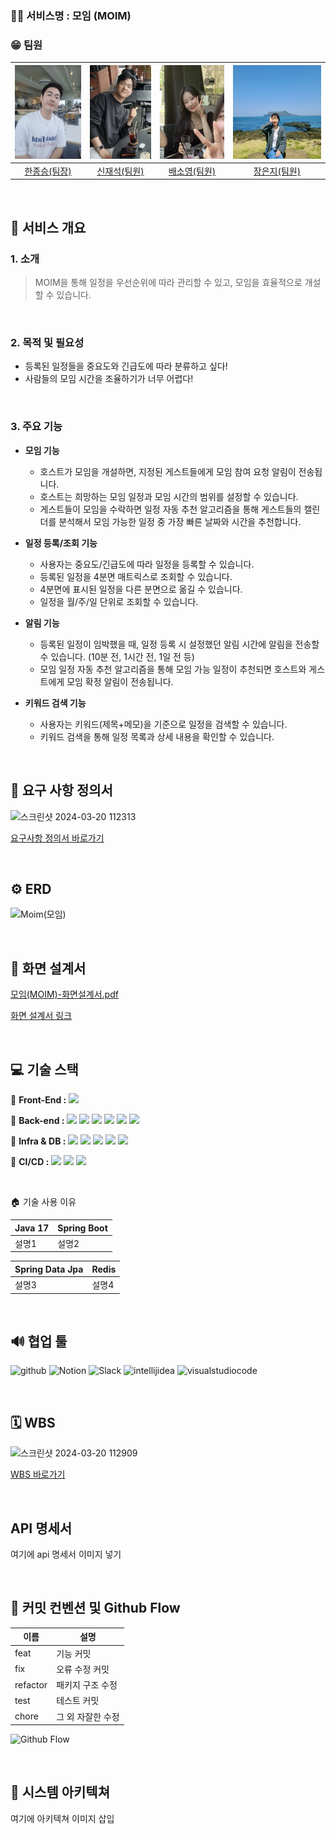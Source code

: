 ### 🙌🏻 서비스명 : 모임 (MOIM)

### 😁 팀원
 
|<img src="img/bellwin_image.jpg" height="150">|<img src="img/jaeseok_image.jpg" height="150">|<img src="img/soyoung_image.jpg" height="150">|<img src="img/eunji_image.jpg" height="150">|
|:---:|:---:|:---:|:---:|
| [한종승(팀장)](https://github.com/BellWin98) | [신재석(팀원)](https://github.com/MrKeeplearning) | [배소영(팀원)](https://github.com/qoth-0) | [장은지(팀원)](https://github.com/Jang-Eun-Ji) |
</div>

<br>

## 📝 서비스 개요

### 1. 소개

> MOIM을 통해 일정을 우선순위에 따라 관리할 수 있고, 모임을 효율적으로 개설할 수 있습니다.

<br>

### 2. 목적 및 필요성
 - 등록된 일정들을 중요도와 긴급도에 따라 분류하고 싶다!
 - 사람들의 모임 시간을 조율하기가 너무 어렵다!

<br>

### 3. 주요 기능

- **모임 기능**
  - 호스트가 모임을 개설하면, 지정된 게스트들에게 모임 참여 요청 알림이 전송됩니다.
  - 호스트는 희망하는 모임 일정과 모임 시간의 범위를 설정할 수 있습니다.
  - 게스트들이 모임을 수락하면 일정 자동 추천 알고리즘을 통해 게스트들의 캘린더를 분석해서 모임 가능한 일정 중 가장 빠른 날짜와 시간을 추천합니다.

- **일정 등록/조회 기능**
  - 사용자는 중요도/긴급도에 따라 일정을 등록할 수 있습니다.
  - 등록된 일정을 4분면 매트릭스로 조회할 수 있습니다.
  - 4분면에 표시된 일정을 다른 분면으로 옮길 수 있습니다.
  - 일정을 월/주/일 단위로 조회할 수 있습니다.
 
- **알림 기능**
  - 등록된 일정이 임박했을 때, 일정 등록 시 설정했던 알림 시간에 알림을 전송할 수 있습니다. (10분 전, 1시간 전, 1일 전 등)
  - 모임 일정 자동 추천 알고리즘을 통해 모임 가능 일정이 추천되면 호스트와 게스트에게 모임 확정 알림이 전송됩니다.
 
- **키워드 검색 기능**
  - 사용자는 키워드(제목+메모)을 기준으로 일정을 검색할 수 있습니다.
  - 키워드 검색을 통해 일정 목록과 상세 내용을 확인할 수 있습니다.

<br>

## 📝 요구 사항 정의서
![스크린샷 2024-03-20 112313](https://github.com/HanHwa-Team1-Final-Project/Team1-BE/assets/60949121/9e2640bf-e4fc-4898-97f8-affe643ea9d0)

[요구사항 정의서 바로가기](https://docs.google.com/spreadsheets/d/e/2PACX-1vSTZa75qmkYYk5VZ6VWxN_7RTGlplStcqsQiXdpS9FOU4cicxamdVKAI-RX7qicB0TpfyUe9uzkrLFd/pubhtml?gid=0&single=true)

<br>

## ⚙️ ERD 
![Moim(모임)](https://github.com/HanHwa-Team1-Final-Project/Team1-BE/assets/60949121/30846904-0adf-4ead-be19-291e777a92f1)

<br>

## 📝 화면 설계서

[모임(MOIM)-화면설계서.pdf](https://github.com/HanHwa-Team1-Final-Project/Team1-BE/files/14720138/MOIM.-.pdf)

[화면 설계서 링크](https://github.com/HanHwa-Team1-Final-Project/Team1-BE/blob/main/docs/%EB%AA%A8%EC%9E%84(MOIM)-%ED%99%94%EB%A9%B4%EC%84%A4%EA%B3%84%EC%84%9C.pdf)

<br>

## 💻 기술 스택

📱 **Front-End :** <img src="https://img.shields.io/badge/Vue-4FC08D.svg?&style=flat-square&logo=Vuedotjs&logoColor=white">

📀 **Back-end :** 
<img src="https://img.shields.io/badge/Java17-007396.svg?&style=flat-square&logo=Java&logoColor=white">
<img src="https://img.shields.io/badge/SpringBoot-6DB33F.svg?&style=flat-square&logo=SpringBoot&logoColor=white">
<img src="https://img.shields.io/badge/SpringDataJpa-6DB33F.svg?&style=flat-square&logo=SpringDataJpa&logoColor=white">
<img src="https://img.shields.io/badge/SpringSecurity-6DB33F.svg?&style=flat-square&logo=SpringSecurity&logoColor=white">
<img src="https://img.shields.io/badge/Gradle-02303A.svg?&style=flat-square&logo=Gradle&logoColor=white">
<img src="https://img.shields.io/badge/JWT-000000.svg?&style=flat-square&logo=jsonwebtokens&logoColor=white">

💾 **Infra & DB :**
<img src="https://img.shields.io/badge/MariaDB-4479A1?style=flat-square&logo=MariaDB&logoColor=white">
<img src="https://img.shields.io/badge/AmazonEC2-FF9900?style=flat-square&logo=AmazonEC2&logoColor=white">
<img src="https://img.shields.io/badge/AmazonRDS-527FFF?style=flat-square&logo=AmazonRDS&logoColor=white">
<img src="https://img.shields.io/badge/AmazonS3-569A31?style=flat-square&logo=AmazonS3&logoColor=white">
<img src="https://img.shields.io/badge/Redis-DC382D?style=flat-square&logo=Redis&logoColor=white">

🚀 **CI/CD :**
<img src="https://img.shields.io/badge/GithubActions-2088FF?style=flat-square&logo=GithubActions&logoColor=white">
<img src="https://img.shields.io/badge/Docker-2496ED?style=flat-square&logo=Docker&logoColor=white">
<img src="https://img.shields.io/badge/NGINX-009639?style=flat-square&logo=NGINX&logoColor=white">

<br>

🏠 기술 사용 이유

| **Java 17** | **Spring Boot** |
| --- | --- |
| 설명1 | 설명2 |

| **Spring Data Jpa** | **Redis** |
| --- | --- |
| 설명3 | 설명4 |

<br>

## 🔊 협업 툴
![github](https://img.shields.io/badge/Github-181717.svg?&style=for-the-badge&logo=github&logoColor=white)
![Notion](https://img.shields.io/badge/Notion-000000.svg?&style=for-the-badge&logo=Notion&logoColor=white)
![Slack](https://img.shields.io/badge/Slack-4A154B.svg?&style=for-the-badge&logo=Slack&logoColor=white)
![intellijidea](https://img.shields.io/badge/IntelliJidea-000000.svg?&style=for-the-badge&logo=intellijidea&logoColor=white)
![visualstudiocode](https://img.shields.io/badge/VScode-007ACC.svg?&style=for-the-badge&logo=visualstudiocode&logoColor=white)

<br>

## 🗓️ WBS
![스크린샷 2024-03-20 112909](https://github.com/HanHwa-Team1-Final-Project/Team1-BE/assets/60949121/480031b5-b299-478a-9496-92b03e669301)

[WBS 바로가기](https://docs.google.com/spreadsheets/d/e/2PACX-1vSTZa75qmkYYk5VZ6VWxN_7RTGlplStcqsQiXdpS9FOU4cicxamdVKAI-RX7qicB0TpfyUe9uzkrLFd/pubhtml?gid=1560823417&single=true)

<br>

## API 명세서
여기에 api 명세서 이미지 넣기

<br>

## 📄 커밋 컨벤션 및 Github Flow

| 이름 | 설명 |
| --- | --- |
| feat | 기능 커밋 |
| fix | 오류 수정 커밋 |
| refactor | 패키지 구조 수정 |
| test | 테스트 커밋 |
| chore | 그 외 자잘한 수정 |

![Github Flow](https://cdn.hashnode.com/res/hashnode/image/upload/v1668070000889/rvf5Hx764.png)

<br>

## 🚀 시스템 아키텍쳐

여기에 아키텍쳐 이미지 삽입

<br>



